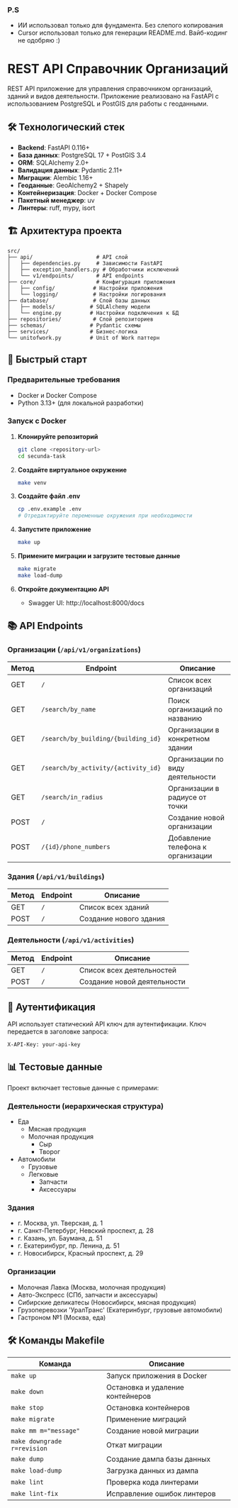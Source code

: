 ### P.S
- ИИ использовал только для фундамента. Без слепого копирования
- Cursor использовал только для генерации README.md. Вайб-кодинг не одобряю :)

# REST API Справочник Организаций


REST API приложение для управления справочником организаций, зданий и видов деятельности. Приложение реализовано на FastAPI с использованием PostgreSQL и PostGIS для работы с геоданными.

## 🛠 Технологический стек

- **Backend**: FastAPI 0.116+
- **База данных**: PostgreSQL 17 + PostGIS 3.4
- **ORM**: SQLAlchemy 2.0+
- **Валидация данных**: Pydantic 2.11+
- **Миграции**: Alembic 1.16+
- **Геоданные**: GeoAlchemy2 + Shapely
- **Контейнеризация**: Docker + Docker Compose
- **Пакетный менеджер**: uv
- **Линтеры**: ruff, mypy, isort

## 🏗 Архитектура проекта

```
src/
├── api/                    # API слой
│   ├── dependencies.py     # Зависимости FastAPI
│   ├── exception_handlers.py # Обработчики исключений
│   └── v1/endpoints/       # API endpoints
├── core/                   # Конфигурация приложения
│   ├── config/            # Настройки приложения
│   └── logging/           # Настройки логирования
├── database/              # Слой базы данных
│   ├── models/           # SQLAlchemy модели
│   └── engine.py         # Настройки подключения к БД
├── repositories/          # Слой репозиториев
├── schemas/              # Pydantic схемы
├── services/             # Бизнес-логика
└── unitofwork.py         # Unit of Work паттерн
```

## 🚀 Быстрый старт

### Предварительные требования

- Docker и Docker Compose
- Python 3.13+ (для локальной разработки)

### Запуск с Docker

1. **Клонируйте репозиторий**
   ```bash
   git clone <repository-url>
   cd secunda-task
   ```

2. **Создайте виртуальное окружение**
   ```bash
   make venv
   ```

3. **Создайте файл .env**
   ```bash
   cp .env.example .env
   # Отредактируйте переменные окружения при необходимости
   ```

4. **Запустите приложение**
   ```bash
   make up
   ```

5. **Примените миграции и загрузите тестовые данные**
   ```bash
   make migrate
   make load-dump
   ```

6. **Откройте документацию API**
   - Swagger UI: http://localhost:8000/docs


## 📚 API Endpoints

### Организации (`/api/v1/organizations`)

| Метод | Endpoint | Описание |
|-------|----------|----------|
| GET | `/` | Список всех организаций |
| GET | `/search/by_name` | Поиск организаций по названию |
| GET | `/search/by_building/{building_id}` | Организации в конкретном здании |
| GET | `/search/by_activity/{activity_id}` | Организации по виду деятельности |
| GET | `/search/in_radius` | Организации в радиусе от точки |
| POST | `/` | Создание новой организации |
| POST | `/{id}/phone_numbers` | Добавление телефона к организации |

### Здания (`/api/v1/buildings`)

| Метод | Endpoint | Описание |
|-------|----------|----------|
| GET | `/` | Список всех зданий |
| POST | `/` | Создание нового здания |

### Деятельности (`/api/v1/activities`)

| Метод | Endpoint | Описание |
|-------|----------|----------|
| GET | `/` | Список всех деятельностей |
| POST | `/` | Создание новой деятельности |

## 🔐 Аутентификация

API использует статический API ключ для аутентификации. Ключ передается в заголовке запроса:

```
X-API-Key: your-api-key
```

## 📊 Тестовые данные

Проект включает тестовые данные с примерами:

### Деятельности (иерархическая структура)
- Еда
  - Мясная продукция
  - Молочная продукция
    - Сыр
    - Творог
- Автомобили
  - Грузовые
  - Легковые
    - Запчасти
    - Аксессуары

### Здания
- г. Москва, ул. Тверская, д. 1
- г. Санкт-Петербург, Невский проспект, д. 28
- г. Казань, ул. Баумана, д. 51
- г. Екатеринбург, пр. Ленина, д. 51
- г. Новосибирск, Красный проспект, д. 29

### Организации
- Молочная Лавка (Москва, молочная продукция)
- Авто-Экспресс (СПб, запчасти и аксессуары)
- Сибирские деликатесы (Новосибирск, мясная продукция)
- Грузоперевозки 'УралТранс' (Екатеринбург, грузовые автомобили)
- Гастроном №1 (Москва, еда)

## 🛠 Команды Makefile

| Команда | Описание |
|---------|----------|
| `make up` | Запуск приложения в Docker |
| `make down` | Остановка и удаление контейнеров |
| `make stop` | Остановка контейнеров |
| `make migrate` | Применение миграций |
| `make mm m="message"` | Создание новой миграции |
| `make downgrade r=revision` | Откат миграции |
| `make dump` | Создание дампа базы данных |
| `make load-dump` | Загрузка данных из дампа |
| `make lint` | Проверка кода линтерами |
| `make lint-fix` | Исправление ошибок линтеров |
